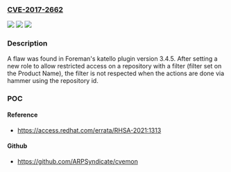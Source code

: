 ### [CVE-2017-2662](https://cve.mitre.org/cgi-bin/cvename.cgi?name=CVE-2017-2662)
![](https://img.shields.io/static/v1?label=Product&message=foreman%20katello%20plugin&color=blue)
![](https://img.shields.io/static/v1?label=Version&message=3.4.5%20&color=brightgreen)
![](https://img.shields.io/static/v1?label=Vulnerability&message=CWE-862&color=brightgreen)

### Description

A flaw was found in Foreman's katello plugin version 3.4.5. After setting a new role to allow restricted access on a repository with a filter (filter set on the Product Name), the filter is not respected when the actions are done via hammer using the repository id.

### POC

#### Reference
- https://access.redhat.com/errata/RHSA-2021:1313

#### Github
- https://github.com/ARPSyndicate/cvemon

